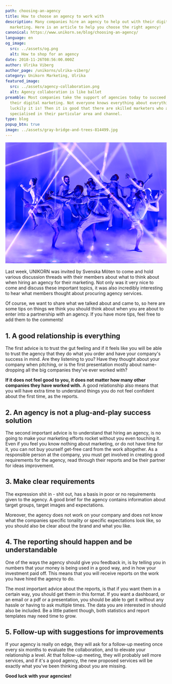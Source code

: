 ```yaml
---
path: choosing-an-agency
title: How to choose an agency to work with
description: Many companies hire an agency to help out with their digital
  marketing. Here is an article to help you choose the right agency!
canonical: https://www.unikorn.se/blog/choosing-an-agency/
language: en
og_image:
  src: ../assets/og.png
  alt: How to shop for an agency
date: 2018-11-26T08:56:00.000Z
author: Ulrika Viberg
author_page: /unikorns/ulrika-viberg/
category: Unikorn Marketing, Ulrika
featured_image:
  src: ../assets/agency-collaboration.png
  alt: Agency collaboration is like ballet
preamble: Most companies take the support of agencies today to succeed with
  their digital marketing. Not everyone knows everything about everything, and
  luckily it is! Then it is good that there are skilled marketers who are
  specialised in their particular area and channel.
type: blog
popup_btn: true
image: ../assets/gray-bridge-and-trees-814499.jpg
---
```

![Agency collaboration is like ballet](../assets/agency-collaboration.png)

Last week, UNIKORN was invited by Svenska Möten to come and hold various discussion threads with their members about what to think about when hiring an agency for their marketing. Not only was it very nice to come and discuss these important topics, it was also incredibly interesting to hear what members thought about procuring agency services.

Of course, we want to share what we talked about and came to, so here are some tips on things we think you should think about when you are about to enter into a partnership with an agency. If you have more tips, feel free to add them to the comments!

## 1. A good relationship is everything

The first advice is to trust the gut feeling and if it feels like you will be able to trust the agency that they do what you order and have your company's success in mind. Are they listening to you? Have they thought about your company when pitching, or is the first presentation mostly about name-dropping all the big companies they've ever worked with?

**If it does not feel good to you, it does not matter how many other companies they have worked with.** A good relationship also means that you will have extra time to understand things you do not feel confident about the first time, as the reports.

## 2. An agency is not a plug-and-play success solution

The second important advice is to understand that hiring an agency, is no going to make your marketing efforts rocket without you even touching it. Even if you feel you know nothing about marketing, or do not have time for it, you can not buy yourself get-free card from the work altogether. As a responsible person at the company, you must get involved in creating good requirements for the agency, read through their reports and be their partner for ideas improvement.

## 3. Make clear requirements

The expression shit in - shit out, has a basis in poor or no requirements given to the agency. A good brief for the agency contains information about target groups, target images and expectations. 

Moreover, the agency does not work on your company and does not know what the companies specific tonality or specific expectations look like, so you should also be clear about the brand and what you like.

## 4. The reporting should happen and be understandable

One of the ways the agency should give you feedback in, is by telling you in numbers that your money is being used in a good way, and in how your investment paid off. This means that you will receive reports on the work you have hired the agency to do. 

The most important advice about the reports, is that if you want them in a certain way, you should get them in this format. If you want a dashboard, or an email or a pdf or a presentation, you should be able to get it without any hassle or having to ask multiple times. The data you are interested in should also be included. Be a little patient though, both statistics and report templates may need time to grow.

## 5. Follow-up with suggestions for improvements

If your agency is really on edge, they will ask for a follow-up meeting once every six months to evaluate the collaboration, and to elevate your relationship a level. At that follow-up meeting, they will probably sell more services, and if it's a good agency, the new proposed services will be exactly what you've been thinking about you are missing.

**Good luck with your agencies!**